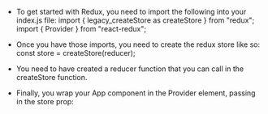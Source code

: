 * To get started with Redux, you need to import the following into your index.js file:
    import { legacy_createStore as createStore } from "redux";
    import { Provider } from "react-redux";

* Once you have those imports, you need to create the redux store like so:
    const store = createStore(reducer);

* You need to have created a reducer function that you can call in the createStore function.

* Finally, you wrap your App component in the Provider element, passing in the store prop:
    <Provider store={store}>
      <App />
    </Provider>

